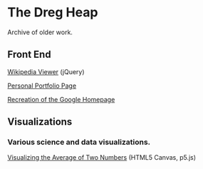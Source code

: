 # The Dreg Heap

Archive of older work.

## Front End

<A HREF="http://engineerwithoutfear.github.io/web_dev/FreeCodeCamp/wikipedia-viewer/index.html">Wikipedia Viewer</a> (jQuery)

<A HREF="http://engineerwithoutfear.github.io/web_dev/FreeCodeCamp/portfolio-page/index.html">Personal Portfolio Page</a> 

<A href="http://engineerwithoutfear.github.io/web_dev/TheOdinProject/google-homepage/index.html">Recreation of the Google Homepage</a> 

## Visualizations

### Various science and data visualizations.

<A HREF="http://engineerwithoutfear.github.io/web_dev/physics_sims/visualizing-averages/index.html">Visualizing the Average of Two Numbers</a> (HTML5 Canvas, p5.js)





